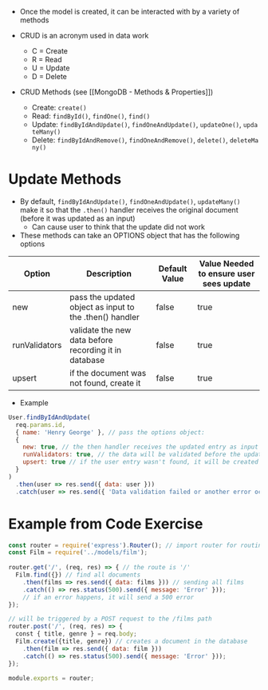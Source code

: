 * Once the model is created, it can be interacted with by a variety of methods
* CRUD is an acronym used in data work
	* C = Create
	* R = Read
	* U = Update
	* D = Delete

* CRUD Methods (see [[MongoDB - Methods & Properties]])
	* Create: `create()`
	* Read: `findById()`, `findOne()`, `find()`
	* Update: `findByIdAndUpdate()`, `findOneAndUpdate()`, `updateOne()`, `updateMany()`
	* Delete: `findByIdAndRemove()`, `findOneAndRemove()`, `delete()`, `deleteMany()`

# Update Methods
* By default, `findByIdAndUpdate()`, `findOneAndUpdate()`, `updateMany()` make it so that the `.then()` handler receives the original document (before it was updated as an input)
	* Can cause user to think that the update did not work
* These methods can take an OPTIONS object that has the following options

| Option        | Description                                             | Default Value | Value Needed to ensure user sees update |
| ------------- | ------------------------------------------------------- | ------------- | --------------------------------------- |
| new           | pass the updated object as input to the .then() handler | false         | true                                    |
| runValidators | validate the new data before recording it in database   | false         | true                                    |
| upsert        | if the document was not found, create it                | false         | true                                        |

* Example
```js
User.findByIdAndUpdate( 
  req.params.id, 
  { name: 'Henry George' }, // pass the options object: 
  { 
    new: true, // the then handler receives the updated entry as input 
    runValidators: true, // the data will be validated before the update 
    upsert: true // if the user entry wasn't found, it will be created 
  } 
) 
  .then(user => res.send({ data: user })) 
  .catch(user => res.send({ 'Data validation failed or another error occured.' }));
```

# Example from Code Exercise
```js
const router = require('express').Router(); // import router for routing
const Film = require('../models/film');
  
router.get('/', (req, res) => { // the route is '/'
  Film.find({}) // find all documents
    .then(films => res.send({ data: films })) // sending all films
    .catch(() => res.status(500).send({ message: 'Error' })); 
    // if an error happens, it will send a 500 error
});

// will be triggered by a POST request to the /films path
router.post('/', (req, res) => {
  const { title, genre } = req.body;
  Film.create({title, genre}) // creates a document in the database
    .then(film => res.send({ data: film }))
    .catch(() => res.status(500).send({ message: 'Error' }));
});

module.exports = router;
```